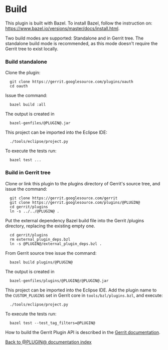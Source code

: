 Build
=====

This plugin is built with Bazel. To install Bazel, follow
the instruction on: https://www.bazel.io/versions/master/docs/install.html.

Two build modes are supported: Standalone and in Gerrit tree.
The standalone build mode is recommended, as this mode doesn't
require the Gerrit tree to exist locally.

### Build standalone

Clone the plugin:

```
  git clone https://gerrit.googlesource.com/plugins/oauth
  cd oauth
```

Issue the command:

```
  bazel build :all
```

The output is created in

```
  bazel-genfiles/@PLUGIN@.jar
```

This project can be imported into the Eclipse IDE:

```
  ./tools/eclipse/project.py
```

To execute the tests run:

```
  bazel test ...
```

### Build in Gerrit tree

Clone or link this plugin to the plugins directory of Gerrit's
source tree, and issue the command:

```
  git clone https://gerrit.googlesource.com/gerrit
  git clone https://gerrit.googlesource.com/plugins/@PLUGIN@
  cd gerrit/plugins
  ln -s ../../@PLUGIN@ .
```

Put the external dependency Bazel build file into the Gerrit /plugins
directory, replacing the existing empty one.

```
  cd gerrit/plugins
  rm external_plugin_deps.bzl
  ln -s @PLUGIN@/external_plugin_deps.bzl .
```

From Gerrit source tree issue the command:

```
  bazel build plugins/@PLUGIN@
```

The output is created in

```
  bazel-genfiles/plugins/@PLUGIN@/@PLUGIN@.jar
```

This project can be imported into the Eclipse IDE.
Add the plugin name to the `CUSTOM_PLUGINS` set in
Gerrit core in `tools/bzl/plugins.bzl`, and execute:

```
  ./tools/eclipse/project.py
```

To execute the tests run:

```
  bazel test --test_tag_filters=@PLUGIN@
```

How to build the Gerrit Plugin API is described in the [Gerrit
documentation](../../../Documentation/dev-bazel.html#_extension_and_plugin_api_jar_files).

[Back to @PLUGIN@ documentation index][index]

[index]: index.html

